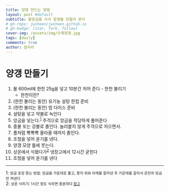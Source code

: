 ```yaml
---
title: 양갱 만드는 방법
layout: post #default
subtitle: 팥앙금을 사서 양갱을 만들어 본다
# gh-repo: jwsheen/jwsheen.github.io
# gh-badge: [star, fork, follow]
cover-img: /assets/img/수제양갱.jpg
tags: [daily]
comments: true
author: 잠자리
---
```


# 양갱 만들기
1. 물 600ml에 한천 25g을 넣고 10분간 저어 준다 - 한천 불리기
    * 한천이란?
2. (한천 불리는 동안) 유기농 설탕 한컵 준비
3. (한천 불리는 동안) 밤 다이스 준비
4. 설탕을 넣고 약불로 녹인다
5. 앙금을 넣는다.<sup>[1](#footnote_1)</sup> 주걱으로 앙금을 적당하게 풀어준다
6. 중불 또는 강불로 졸인다. 눌러붙지 않게 주걱으로 저으면서.
7. 풀처럼 뽁뽁뽁 올라올 때까지 졸인다.
8. 조청을 넣어 윤기를 낸다.
9. 양갱 모양 틀에 붓는다.
10. 상온에서 식혔다가<sup>[2](#footnote_2)</sup> 냉장고에서 12시간 굳힌다
11. 조청을 넣어 윤기를 낸다

<!--- 
각주 할 부분<sup>[1](#footnote_1)</sup>
글 뒷 부분에 
<a name="footnote_1">1</a>: 주석에 관한 설명...
--->
***
<a name="footnote_1">1</a>: <small>앙금 포장 뜯는 방법: 앙금을 가운데로 몰고, 봉지 위와 아래를 잘라낸 후 가운데를 갈라서 온전히 앙금만 꺼낸다</small>  
<a name="footnote_2">2</a>: <small>상온 식히기: 1시간 정도 식히면 충분하다 [참고](https://m.blog.naver.com/ginger907/30134670714)</small>


